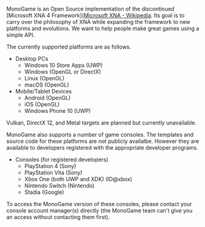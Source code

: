 MonoGame is an Open Source implementation of the discontinued [Microsoft XNA 4 Framework]([Microsoft XNA - Wikipedia](https://en.wikipedia.org/wiki/Microsoft_XNA). Its goal is to carry over the philosophy of XNA while expanding the framework to new platforms and evolutions. We want to help people make great games using a simple API.


The currently supported platforms are as follows.

* Desktop PCs
  * Windows 10 Store Apps (UWP)
  * Windows (OpenGL or DirectX)
  * Linux (OpenGL)
  * macOS (OpenGL)
* Mobile/Tablet Devices
  * Android (OpenGL)
  * iOS (OpenGL)
  * Windows Phone 10 (UWP)

Vulkan, DirectX 12, and Metal targets are planned but currently unavailable.

MonoGame also supports a number of game consoles. The templates and source code for these platforms are not publicly availalbe. However they are available to developers registered with the appropriate developer programs.  

* Consoles (for registered developers)
  * PlayStation 4 (Sony)
  * PlayStation Vita (Sony)
  * Xbox One (both UWP and XDK) (ID@xbox)
  * Nintendo Switch (Nintendo)
  * Stadia (Google)

To access the MonoGame version of these consoles, please contact your console account manager(s) directly (the MonoGame team can't give you an access without contacting them first).
